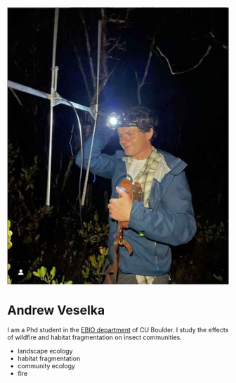 ![Andrew's profile pic](img/Picture1.png)

# Andrew Veselka

I am a Phd student in the [EBIO department](https://www.colorado.edu/ebio/) of CU Boulder. I study the effects of wildfire and habitat fragmentation on insect communities. 
- landscape ecology
- habitat fragmentation
- community ecology
- fire
